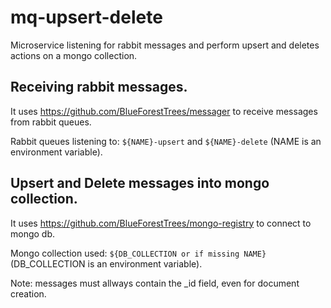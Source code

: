 # mq-upsert-delete
Microservice listening for rabbit messages and perform upsert and deletes actions on a mongo collection.


## Receiving rabbit messages.
It uses https://github.com/BlueForestTrees/messager to receive messages from rabbit queues.

Rabbit queues listening to: `${NAME}-upsert` and `${NAME}-delete` (NAME is an environment variable).

## Upsert and Delete messages into mongo collection.
It uses https://github.com/BlueForestTrees/mongo-registry to connect to mongo db.

Mongo collection used: `${DB_COLLECTION or if missing NAME}` (DB_COLLECTION is an environment variable).

Note: messages must allways contain the _id field, even for document creation.
